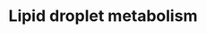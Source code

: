 ---
annotations:
- id: DOID:3146
  parent: genetic disease
  type: Disease Ontology
  value: lipid metabolism disorder
- id: PW:0000010
  parent: classic metabolic pathway
  type: Pathway Ontology
  value: lipid metabolic pathway
- id: DOID:0050729
  parent: genetic disease
  type: Disease Ontology
  value: neutral lipid storage disease
authors:
- AgustinGV
- Egonw
- AlexanderPico
- MaintBot
- Eweitz
communities:
- Renal_Genomics
description: Lipid droplets are cytosolic organelles present in nearly all cell types.
  Initially they were considered only as inert lipid-storage sites, but now they are
  recognized to be involved in other functions and even associated with liver and
  kidney disease. Still, the mechanisms for lipid accumulation into the lipid droplet
  are not totally understood. Even though the lipid and protein composition of the
  lipid droplets is highly dynamic, triglycerides and cholesterol esters are the main
  components of them. This pathway features the basic enzymatic steps necessary to
  esterify glycerol and cholesterol.
last-edited: 2021-05-16
organisms:
- Rattus norvegicus
redirect_from:
- /index.php/Pathway:WP3901
- /instance/WP3901
- /instance/WP3901_r116991
revision: r116991
schema-jsonld:
- '@context': https://schema.org/
  '@id': https://wikipathways.github.io/pathways/WP3901.html
  '@type': Dataset
  creator:
    '@type': Organization
    name: WikiPathways
  description: Lipid droplets are cytosolic organelles present in nearly all cell
    types. Initially they were considered only as inert lipid-storage sites, but now
    they are recognized to be involved in other functions and even associated with
    liver and kidney disease. Still, the mechanisms for lipid accumulation into the
    lipid droplet are not totally understood. Even though the lipid and protein composition
    of the lipid droplets is highly dynamic, triglycerides and cholesterol esters
    are the main components of them. This pathway features the basic enzymatic steps
    necessary to esterify glycerol and cholesterol.
  keywords:
  - Acsl1
  - Acsl3
  - Acsl4
  - Acyl-CoA
  - Agpat1
  - Agpat2
  - Agpat3
  - Agpat4
  - Agpat5
  - Aup1
  - Bscl2
  - Cholesterol
  - Cholesterol Esters
  - DHA-P
  - Dgat1
  - Dgat2
  - Fatty Acids
  - Fitm2
  - Gk
  - Glycerol
  - Glycerol-3-P
  - Gpat2
  - Gpd1
  - Gpd2
  - Lipa
  - Lpin1
  - Lpin2
  - Lpin3
  - PhosphatidicAcid
  - Plin2
  - Pnpla2
  - Soat1
  - Soat2
  - Triglycerides
  license: CC0
  name: Lipid droplet metabolism
seo: CreativeWork
title: Lipid droplet metabolism
wpid: WP3901
---